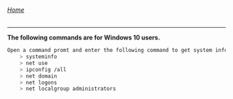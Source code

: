 ###### [Home](https://eddiegranados.github.io/Eduardo_Granados/)        

---

**The following commands are for Windows 10 users.**

```bash
Open a command promt and enter the following command to get system info:
    > systeminfo
    > net use
    > ipconfig /all
    > net domain
    > net logons
    > net localgroup administrators
```